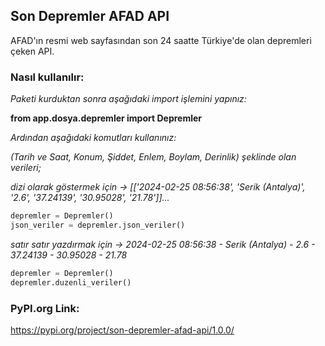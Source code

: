 ## Son Depremler AFAD API
AFAD'ın resmi web sayfasından son 24 saatte Türkiye'de olan depremleri çeken API.

### Nasıl kullanılır:
_Paketi kurduktan sonra aşağıdaki import işlemini yapınız:_ <br>

**from app.dosya.depremler import Depremler**<br>

_Ardından aşağıdaki komutları kullanınız:_<br>

_(Tarih ve Saat, Konum, Şiddet, Enlem, Boylam, Derinlik) şeklinde olan verileri;_<br>

_dizi olarak göstermek için -> [['2024-02-25 08:56:38', 'Serik (Antalya)', '2.6', '37.24139', '30.95028', '21.78']]..._<br>

```python
depremler = Depremler()
json_veriler = depremler.json_veriler()
```

_satır satır yazdırmak için -> 2024-02-25 08:56:38 - Serik (Antalya) - 2.6 - 37.24139 - 30.95028 - 21.78_<br>

```python
depremler = Depremler()
depremler.duzenli_veriler()
```

### PyPI.org Link:
https://pypi.org/project/son-depremler-afad-api/1.0.0/
